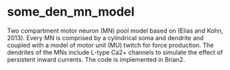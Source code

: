 # some_den_mn_model
Two compartment motor neuron (MN) pool model based on (Elias and Kohn, 2013). Every MN is comprised by a cylindrical soma and dendrite and coupled with a model of motor unit (MU) twitch for force production. The dendrites of the MNs include L-type Ca2+ channels to simulate the effect of persistent inward currents. The code is implemented in Brian2.
